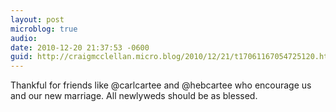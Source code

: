 ```yaml
---
layout: post
microblog: true
audio: 
date: 2010-12-20 21:37:53 -0600
guid: http://craigmcclellan.micro.blog/2010/12/21/t17061167054725120.html
---
```

Thankful for friends like @carlcartee and @hebcartee who encourage us and our new marriage. All newlyweds should be as blessed.
